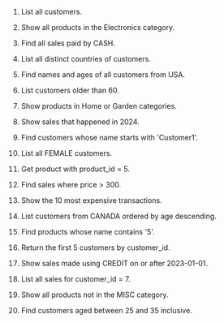 1. List all customers.

2. Show all products in the Electronics category.

3. Find all sales paid by CASH.

4. List all distinct countries of customers.

5. Find names and ages of all customers from USA.

6. List customers older than 60.

7. Show products in Home or Garden categories.

8. Show sales that happened in 2024.

9. Find customers whose name starts with 'Customer1'.

10. List all FEMALE customers.

11. Get product with product_id = 5.

12. Find sales where price > 300.

13. Show the 10 most expensive transactions.

14. List customers from CANADA ordered by age descending.

15. Find products whose name contains '5'.

16. Return the first 5 customers by customer_id.

17. Show sales made using CREDIT on or after 2023-01-01.

18. List all sales for customer_id = 7.

19. Show all products not in the MISC category.

20. Find customers aged between 25 and 35 inclusive.

